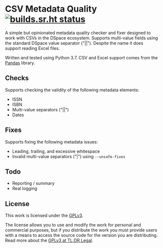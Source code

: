 # CSV Metadata Quality [![builds.sr.ht status](https://builds.sr.ht/~alanorth/csv-metadata-quality.svg)](https://builds.sr.ht/~alanorth/csv-metadata-quality?)
A simple but opinionated metadata quality checker and fixer designed to work with CSVs in the DSpace ecosystem. Supports multi-value fields using the standard DSpace value separator ("||"). Despite the name it does support reading Excel files.

Written and tested using Python 3.7. CSV and Excel support comes from the [Pandas](https://pandas.pydata.org/) library.

## Checks
Supports checking the validity of the following metadata elements:

- ISSN
- ISBN
- Multi-value separators ("||")
- Dates

## Fixes
Supports fixing the following metadata issues:

- Leading, trailing, and excessive whitespace
- Invalid multi-value separators ("|") using `--unsafe-fixes`

## Todo

- Reporting / summary
- Real logging

## License
This work is licensed under the [GPLv3](https://www.gnu.org/licenses/gpl-3.0.en.html).

The license allows you to use and modify the work for personal and commercial purposes, but if you distribute the work you must provide users with a means to access the source code for the version you are distributing. Read more about the [GPLv3 at TL;DR Legal](https://tldrlegal.com/license/gnu-general-public-license-v3-(gpl-3)).
